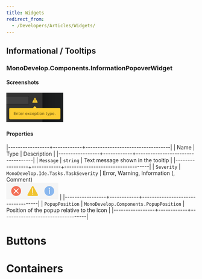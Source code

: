 ```yaml
---
title: Widgets
redirect_from:
  - /Developers/Articles/Widgets/
---
```


## Informational / Tooltips

### MonoDevelop.Components.InformationPopoverWidget

#### Screenshots

<img src="/developers/articles/widgets-images/MonoDevelop.Components.InformationPopoverWidget-warning-dark.png" width="151" />

#### Properties

|-----------------+------------+-----------------------------------|
| Name            | Type       | Description                       |
|-----------------+------------+-----------------------------------|
| `Message`       | `string`   | Text message shown in the tooltip |
|-----------------+------------+-----------------------------------|
| `Severity`      | `MonoDevelop.Ide.Tasks.TaskSeverity`  | Error, Warning, Information (, Comment) <br><img src="/developers/articles/widgets-images/MonoDevelop.Components.InformationPopoverWidget-severities-light.png" />  |
|-----------------+------------+-----------------------------------|
| `PopupPosition`      | `MonoDevelop.Components.PopupPosition`  | Position of the popup relative to the icon  |
|-----------------+------------+-----------------------------------|

# Buttons

# Containers